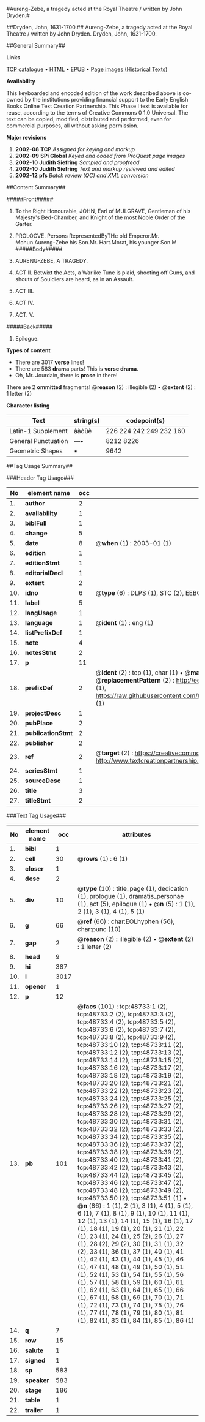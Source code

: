 #Aureng-Zebe, a tragedy acted at the Royal Theatre / written by John Dryden.#

##Dryden, John, 1631-1700.##
Aureng-Zebe, a tragedy acted at the Royal Theatre / written by John Dryden.
Dryden, John, 1631-1700.

##General Summary##

**Links**

[TCP catalogue](http://www.ota.ox.ac.uk/tcp/)  • 
[HTML](http://tei.it.ox.ac.uk/tcp/Texts-HTML/free/A36/A36602.html)  • 
[EPUB](http://tei.it.ox.ac.uk/tcp/Texts-EPUB/free/A36/A36602.epub) • 
[Page images (Historical Texts)](https://data.historicaltexts.jisc.ac.uk/view?pubId=eebo-11765809e&pageId=eebo-11765809e-48733-1)

**Availability**

This keyboarded and encoded edition of the
	       work described above is co-owned by the institutions
	       providing financial support to the Early English Books
	       Online Text Creation Partnership. This Phase I text is
	       available for reuse, according to the terms of Creative
	       Commons 0 1.0 Universal. The text can be copied,
	       modified, distributed and performed, even for
	       commercial purposes, all without asking permission.

**Major revisions**

1. __2002-08__ __TCP__ *Assigned for keying and markup*
1. __2002-09__ __SPi Global__ *Keyed and coded from ProQuest page images*
1. __2002-10__ __Judith Siefring__ *Sampled and proofread*
1. __2002-10__ __Judith Siefring__ *Text and markup reviewed and edited*
1. __2002-12__ __pfs__ *Batch review (QC) and XML conversion*

##Content Summary##

#####Front#####

1. To the Right Honourable, JOHN, Earl of MULGRAVE, Gentleman of his Majesty's Bed-Chamber, and Knight of the most Noble Order of the Garter.

1. PROLOGVE.
Persons RepresentedByTHe old Emperor.Mr. Mohun.Aureng-Zebe his Son.Mr. Hart.Morat, his younger Son.M
#####Body#####

1. AURENG-ZEBE, A TRAGEDY.

1. ACT II. Betwixt the Acts, a Warlike Tune is plaid, shooting off Guns, and shouts of Souldiers are heard, as in an Assault.

1. ACT III.

1. ACT IV.

1. ACT. V.

#####Back#####

1. Epilogue.

**Types of content**

  * There are 3017 **verse** lines!
  * There are 583 **drama** parts! This is **verse drama**.
  * Oh, Mr. Jourdain, there is **prose** in there!

There are 2 **ommitted** fragments! 
 @__reason__ (2) : illegible (2)  •  @__extent__ (2) : 1 letter (2)

**Character listing**


|Text|string(s)|codepoint(s)|
|---|---|---|
|Latin-1 Supplement|âàòùè |226 224 242 249 232 160|
|General Punctuation|—•|8212 8226|
|Geometric Shapes|▪|9642|

##Tag Usage Summary##

###Header Tag Usage###

|No|element name|occ|attributes|
|---|---|---|---|
|1.|__author__|2||
|2.|__availability__|1||
|3.|__biblFull__|1||
|4.|__change__|5||
|5.|__date__|8| @__when__ (1) : 2003-01 (1)|
|6.|__edition__|1||
|7.|__editionStmt__|1||
|8.|__editorialDecl__|1||
|9.|__extent__|2||
|10.|__idno__|6| @__type__ (6) : DLPS (1), STC (2), EEBO-CITATION (1), OCLC (1), VID (1)|
|11.|__label__|5||
|12.|__langUsage__|1||
|13.|__language__|1| @__ident__ (1) : eng (1)|
|14.|__listPrefixDef__|1||
|15.|__note__|4||
|16.|__notesStmt__|2||
|17.|__p__|11||
|18.|__prefixDef__|2| @__ident__ (2) : tcp (1), char (1)  •  @__matchPattern__ (2) : ([0-9\-]+):([0-9IVX]+) (1), (.+) (1)  •  @__replacementPattern__ (2) : http://eebo.chadwyck.com/downloadtiff?vid=$1&page=$2 (1), https://raw.githubusercontent.com/textcreationpartnership/Texts/master/tcpchars.xml#$1 (1)|
|19.|__projectDesc__|1||
|20.|__pubPlace__|2||
|21.|__publicationStmt__|2||
|22.|__publisher__|2||
|23.|__ref__|2| @__target__ (2) : https://creativecommons.org/publicdomain/zero/1.0/ (1), http://www.textcreationpartnership.org/docs/. (1)|
|24.|__seriesStmt__|1||
|25.|__sourceDesc__|1||
|26.|__title__|3||
|27.|__titleStmt__|2||


###Text Tag Usage###

|No|element name|occ|attributes|
|---|---|---|---|
|1.|__bibl__|1||
|2.|__cell__|30| @__rows__ (1) : 6 (1)|
|3.|__closer__|1||
|4.|__desc__|2||
|5.|__div__|10| @__type__ (10) : title_page (1), dedication (1), prologue (1), dramatis_personae (1), act (5), epilogue (1)  •  @__n__ (5) : 1 (1), 2 (1), 3 (1), 4 (1), 5 (1)|
|6.|__g__|66| @__ref__ (66) : char:EOLhyphen (56), char:punc (10)|
|7.|__gap__|2| @__reason__ (2) : illegible (2)  •  @__extent__ (2) : 1 letter (2)|
|8.|__head__|9||
|9.|__hi__|387||
|10.|__l__|3017||
|11.|__opener__|1||
|12.|__p__|12||
|13.|__pb__|101| @__facs__ (101) : tcp:48733:1 (2), tcp:48733:2 (2), tcp:48733:3 (2), tcp:48733:4 (2), tcp:48733:5 (2), tcp:48733:6 (2), tcp:48733:7 (2), tcp:48733:8 (2), tcp:48733:9 (2), tcp:48733:10 (2), tcp:48733:11 (2), tcp:48733:12 (2), tcp:48733:13 (2), tcp:48733:14 (2), tcp:48733:15 (2), tcp:48733:16 (2), tcp:48733:17 (2), tcp:48733:18 (2), tcp:48733:19 (2), tcp:48733:20 (2), tcp:48733:21 (2), tcp:48733:22 (2), tcp:48733:23 (2), tcp:48733:24 (2), tcp:48733:25 (2), tcp:48733:26 (2), tcp:48733:27 (2), tcp:48733:28 (2), tcp:48733:29 (2), tcp:48733:30 (2), tcp:48733:31 (2), tcp:48733:32 (2), tcp:48733:33 (2), tcp:48733:34 (2), tcp:48733:35 (2), tcp:48733:36 (2), tcp:48733:37 (2), tcp:48733:38 (2), tcp:48733:39 (2), tcp:48733:40 (2), tcp:48733:41 (2), tcp:48733:42 (2), tcp:48733:43 (2), tcp:48733:44 (2), tcp:48733:45 (2), tcp:48733:46 (2), tcp:48733:47 (2), tcp:48733:48 (2), tcp:48733:49 (2), tcp:48733:50 (2), tcp:48733:51 (1)  •  @__n__ (86) : 1 (1), 2 (1), 3 (1), 4 (1), 5 (1), 6 (1), 7 (1), 8 (1), 9 (1), 10 (1), 11 (1), 12 (1), 13 (1), 14 (1), 15 (1), 16 (1), 17 (1), 18 (1), 19 (1), 20 (1), 21 (1), 22 (1), 23 (1), 24 (1), 25 (2), 26 (1), 27 (1), 28 (2), 29 (2), 30 (1), 31 (1), 32 (2), 33 (1), 36 (1), 37 (1), 40 (1), 41 (1), 42 (1), 43 (1), 44 (1), 45 (1), 46 (1), 47 (1), 48 (1), 49 (1), 50 (1), 51 (1), 52 (1), 53 (1), 54 (1), 55 (1), 56 (1), 57 (1), 58 (1), 59 (1), 60 (1), 61 (1), 62 (1), 63 (1), 64 (1), 65 (1), 66 (1), 67 (1), 68 (1), 69 (1), 70 (1), 71 (1), 72 (1), 73 (1), 74 (1), 75 (1), 76 (1), 77 (1), 78 (1), 79 (1), 80 (1), 81 (1), 82 (1), 83 (1), 84 (1), 85 (1), 86 (1)|
|14.|__q__|7||
|15.|__row__|15||
|16.|__salute__|1||
|17.|__signed__|1||
|18.|__sp__|583||
|19.|__speaker__|583||
|20.|__stage__|186||
|21.|__table__|1||
|22.|__trailer__|1||
